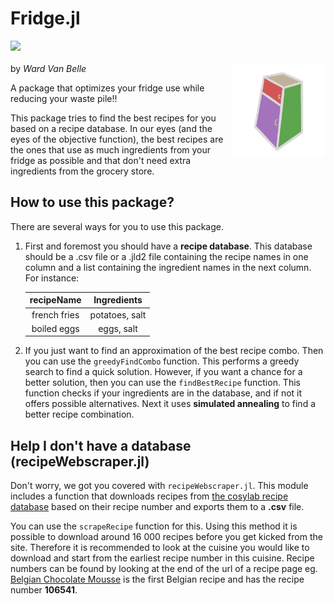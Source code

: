 
# Fridge.jl
[![](https://img.shields.io/badge/docs-latest-blue)](https://wardvanbelle.github.io/Fridge.jl/)\
\
<img align="right" width="150" height="150" src="FridgeLogo.png">
by <i>Ward Van Belle</i>

A package that optimizes your fridge use while reducing your waste pile!!

This package tries to find the best recipes for you based on a recipe database. In our eyes (and the eyes of the objective function), the best recipes are the ones that use as much ingredients from your fridge as possible and that don't need extra ingredients from the grocery store.

## How to use this package?
There are several ways for you to use this package. 

1. First and foremost you should have a **recipe database**. This database should be a .csv file or a .jld2 file containing the recipe names in one column and a list containing the ingredient names in the next column. For instance:

    | recipeName | Ingredients |
    |:----------:|:-----------:|
    | french fries| potatoes, salt|
    | boiled eggs | eggs, salt|

2. If you just want to find an approximation of the best recipe combo. Then you can use the `greedyFindCombo` function. This performs a greedy search to find a quick solution. However, if you want a chance for a better solution, then you can use the `findBestRecipe` function. This function checks if your ingredients are in the database, and if not it offers possible alternatives. Next it uses **simulated annealing** to find a better recipe combination.

## Help I don't have a database (recipeWebscraper.jl)

Don't worry, we got you covered with `recipeWebscraper.jl`. This module includes a function that downloads recipes from [the cosylab recipe database](https://cosylab.iiitd.edu.in/recipedb/) based on their recipe number and exports them to a **.csv** file. 

You can use the `scrapeRecipe` function for this. Using this method it is possible to download around 16 000 recipes before you get kicked from the site. Therefore it is recommended to look at the cuisine you would like to download and start from the earliest recipe number in this cuisine. Recipe numbers can be found by looking at the end of the url of a recipe page eg. [Belgian Chocolate Mousse](https://cosylab.iiitd.edu.in/recipedb/search_recipeInfo/106541) is the first Belgian recipe and has the recipe number **106541**.


